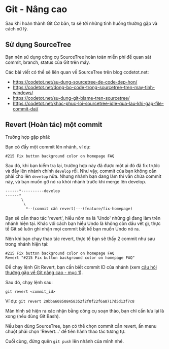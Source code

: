 # Git - Nâng cao

Sau khi hoàn thành Git Cơ bản, ta sẽ tới những tình huống thường gặp và cách xử lý.

## Sử dụng SourceTree

Bạn nên sử dụng công cụ SourceTree hoàn toàn miễn phí để quan sát commit, branch, status của Git trên máy.

Các bài viết có thể sẽ liên quan về SourceTree trên blog codetot.net:

- https://codetot.net/su-dung-sourcetree-de-code-dep-hon/
- https://codetot.net/dong-bo-code-trong-sourcetree-tren-may-tinh-windows/
- https://codetot.net/su-dung-git-blame-tren-sourcetree/
- https://codetot.net/khac-phuc-loi-sourcetree-idle-qua-lau-khi-gap-file-commit-dai/

## Revert (Hoàn tác) một commit

Trường hợp gặp phải:

Bạn có đẩy một commit lên nhánh, ví dụ:

```
#215 Fix button background color on homepage FAQ
```

Sau đó, khi bạn kiểm tra lại, trường hợp này đã được một ai đó đã fix trước và đẩy lên nhánh chính `develop` rồi. Như vậy, commit của bạn không cần phải cho lên `develop` nữa.
Nhưng nhánh bạn đang làm thì vẫn chứa commit này, và bạn muốn gỡ nó ra khỏi nhánh trước khi merge lên develop.

```
------*----------develop
------*
       \
        \
         *--(commit cần revert)---(feature/fix-homepage)
```

Bạn sẽ cần thao tác 'revert', hiểu nôm na là 'Undo' những gì đang làm trên nhánh hiện tại. Khác với cách bạn hiểu Undo là không còn dấu vết gì, thực tế Git sẽ luôn ghi nhận mọi commit bất kể bạn muốn Undo nó ra.

Nên khi bạn chạy thao tác revert, thực tế bạn sẽ thấy 2 commit như sau trong nhánh hiện tại:

```
#215 Fix button background color on homepage FAQ
Revert "#215 Fix button background color on homepage FAQ"
```

Để chạy lệnh Git Revert, bạn cần biết commit ID của nhánh (xem [câu hỏi thường gặp về Git nâng cao - mục 1](git-nangcao-faq.md)).

Sau đó, chạy lệnh sau:

```
git revert <commit_id>
```

Ví dụ: `git revert 29bba608508458352f2f0f22f6a8717d5d13f7c8`

Màn hình sẽ hiện ra xác nhận bằng công cụ soạn thảo, bạn chỉ cần lưu lại là xong (nếu dùng Git Bash).

Nếu bạn dùng SourceTree, bạn có thể chọn commit cần revert, ấn menu chuột phải chọn 'Revert...' để tiến hành thao tác tương tự.

Cuối cùng, đừng quên `git push` lên nhánh của mình nhé.
